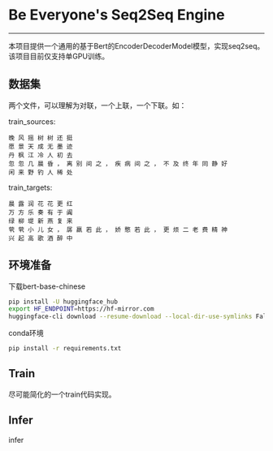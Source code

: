 # Be Everyone's Seq2Seq Engine
---
本项目提供一个通用的基于Bert的EncoderDecoderModel模型，实现seq2seq。该项目目前仅支持单GPU训练。

## 数据集
两个文件，可以理解为对联，一个上联，一个下联。如：

train_sources:
```
晚 风 摇 树 树 还 挺 
愿 景 天 成 无 墨 迹 
丹 枫 江 冷 人 初 去 
忽 忽 几 晨 昏 ， 离 别 间 之 ， 疾 病 间 之 ， 不 及 终 年 同 静 好 
闲 来 野 钓 人 稀 处 
```

train_targets:
```
晨 露 润 花 花 更 红 
万 方 乐 奏 有 于 阗 
绿 柳 堤 新 燕 复 来 
茕 茕 小 儿 女 ， 孱 羸 若 此 ， 娇 憨 若 此 ， 更 烦 二 老 费 精 神 
兴 起 高 歌 酒 醉 中 
```

## 环境准备
下载bert-base-chinese
```bash
pip install -U huggingface_hub
export HF_ENDPOINT=https://hf-mirror.com
huggingface-cli download --resume-download --local-dir-use-symlinks False bert-base-chinese --local-dir bert-base-chinese
```
conda环境
```bash
pip install -r requirements.txt
```

## Train
尽可能简化的一个train代码实现。

## Infer
infer